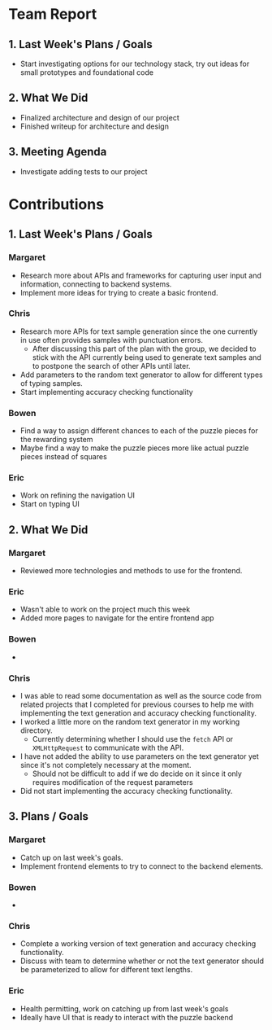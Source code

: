# Team Report
## 1. Last Week's Plans / Goals
- Start investigating options for our technology stack, try out ideas for small prototypes and foundational code
## 2. What We Did  
- Finalized architecture and design of our project
- Finished writeup for architecture and design
## 3. Meeting Agenda
- Investigate adding tests to our project
# Contributions  
## 1. Last Week's Plans / Goals
### Margaret  
- Research more about APIs and frameworks for capturing user input and information, connecting to backend systems.
- Implement more ideas for trying to create a basic frontend.
### Chris  
- Research more APIs for text sample generation since the one currently in use often provides samples with punctuation errors.
    - After discussing this part of the plan with the group, we decided to stick with the API currently being used to generate text samples and to postpone the search of other APIs until later.
- Add parameters to the random text generator to allow for different types of typing samples.
- Start implementing accuracy checking functionality
### Bowen  
- Find a way to assign different chances to each of the puzzle pieces for the rewarding system
- Maybe find a way to make the puzzle pieces more like actual puzzle pieces instead of squares
### Eric  
- Work on refining the navigation UI
- Start on typing UI
## 2. What We Did  
### Margaret
- Reviewed more technologies and methods to use for the frontend.
### Eric  
- Wasn't able to work on the project much this week
- Added more pages to navigate for the entire frontend app
### Bowen
- 
### Chris
- I was able to read some documentation as well as the source code from related projects that I completed for previous courses to help me with implementing the text generation and accuracy checking functionality.
- I worked a little more on the random text generator in my working directory.
    - Currently determining whether I should use the `fetch` API or `XMLHttpRequest` to communicate with the API.
- I have not added the ability to use parameters on the text generator yet since it's not completely necessary at the moment.
    - Should not be difficult to add if we do decide on it since it only requires modification of the request parameters
- Did not start implementing the accuracy checking functionality.
## 3. Plans / Goals  
### Margaret
- Catch up on last week's goals.
- Implement frontend elements to try to connect to the backend elements.
### Bowen
- 
### Chris
- Complete a working version of text generation and accuracy checking functionality.
- Discuss with team to determine whether or not the text generator should be parameterized to allow for different text lengths.
### Eric  
- Health permitting, work on catching up from last week's goals
- Ideally have UI that is ready to interact with the puzzle backend
